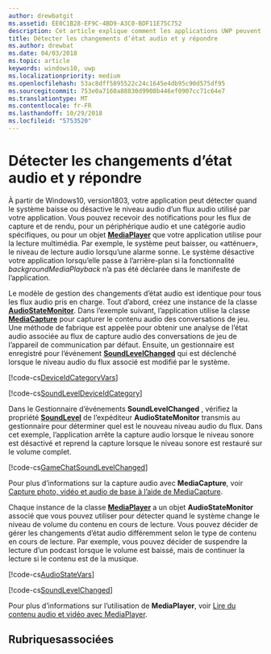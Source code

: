 ```yaml
---
author: drewbatgit
ms.assetid: EE0C1B28-EF9C-4BD9-A3C0-BDF11E75C752
description: Cet article explique comment les applications UWP peuvent détecter les changements de niveaux de flux audio initiés par le système et y répondre
title: Détecter les changements d’état audio et y répondre
ms.author: drewbat
ms.date: 04/03/2018
ms.topic: article
keywords: windows10, uwp
ms.localizationpriority: medium
ms.openlocfilehash: 53ac8dff5895522c24c1645e4db95c90d575df95
ms.sourcegitcommit: 753e0a7160a88830d9908b446ef0907cc71c64e7
ms.translationtype: MT
ms.contentlocale: fr-FR
ms.lasthandoff: 10/29/2018
ms.locfileid: "5753520"
---
```

# <a name="detect-and-respond-to-audio-state-changes"></a>Détecter les changements d’état audio et y répondre
À partir de Windows10, version1803, votre application peut détecter quand le système baisse ou désactive le niveau audio d’un flux audio utilisé par votre application. Vous pouvez recevoir des notifications pour les flux de capture et de rendu, pour un périphérique audio et une catégorie audio spécifiques, ou pour un objet [**MediaPlayer**](https://docs.microsoft.com/en-us/uwp/api/Windows.Media.Playback.MediaPlayer) que votre application utilise pour la lecture multimédia. Par exemple, le système peut baisser, ou «atténuer», le niveau de lecture audio lorsqu’une alarme sonne. Le système désactive votre application lorsqu’elle passe à l’arrière-plan si la fonctionnalité *backgroundMediaPlayback* n’a pas été déclarée dans le manifeste de l’application. 

Le modèle de gestion des changements d’état audio est identique pour tous les flux audio pris en charge. Tout d’abord, créez une instance de la classe [**AudioStateMonitor**](https://docs.microsoft.comuwp/api/windows.media.audio.audiostatemonitor). Dans l’exemple suivant, l’application utilise la classe [**MediaCapture**](https://msdn.microsoft.com/library/windows/apps/Windows.Media.Capture.MediaCapture) pour capturer le contenu audio des conversations de jeu. Une méthode de fabrique est appelée pour obtenir une analyse de l’état audio associée au flux de capture audio des conversations de jeu de l’appareil de communication par défaut.  Ensuite, un gestionnaire est enregistré pour l’événement [**SoundLevelChanged**](https://docs.microsoft.com/uwp/api/windows.media.audio.audiostatemonitor.soundlevelchanged) qui est déclenché lorsque le niveau audio du flux associé est modifié par le système.

[!code-cs[DeviceIdCategoryVars](./code/SimpleCameraPreview_Win10/cs/MainPage.xaml.cs#SnippetDeviceIdCategoryVars)]

[!code-cs[SoundLevelDeviceIdCategory](./code/SimpleCameraPreview_Win10/cs/MainPage.xaml.cs#SnippetSoundLevelDeviceIdCategory)]

Dans le Gestionnaire d’événements **SoundLevelChanged** , vérifiez la propriété [**SoundLevel**](https://docs.microsoft.com/uwp/api/windows.media.audio.audiostatemonitor.soundlevel) de l’expéditeur **AudioStateMonitor** transmis au gestionnaire pour déterminer quel est le nouveau niveau audio du flux. Dans cet exemple, l’application arrête la capture audio lorsque le niveau sonore est désactivé et reprend la capture lorsque le niveau sonore est restauré sur le volume complet.

[!code-cs[GameChatSoundLevelChanged](./code/SimpleCameraPreview_Win10/cs/MainPage.xaml.cs#SnippetGameChatSoundLevelChanged)]

Pour plus d’informations sur la capture audio avec **MediaCapture**, voir [Capture photo, vidéo et audio de base à l’aide de MediaCapture](basic-photo-video-and-audio-capture-with-MediaCapture.md).

Chaque instance de la classe [**MediaPlayer**](https://msdn.microsoft.com/library/windows/apps/Windows.Media.Playback.MediaPlayer) a un objet **AudioStateMonitor** associé que vous pouvez utiliser pour détecter quand le système change le niveau de volume du contenu en cours de lecture. Vous pouvez décider de gérer les changements d’état audio différemment selon le type de contenu en cours de lecture. Par exemple, vous pouvez décider de suspendre la lecture d’un podcast lorsque le volume est baissé, mais de continuer la lecture si le contenu est de la musique. 

[!code-cs[AudioStateVars](./code/MediaPlayer_RS1/cs/MainPage.xaml.cs#SnippetAudioStateVars)]

[!code-cs[SoundLevelChanged](./code/MediaPlayer_RS1/cs/MainPage.xaml.cs#SnippetSoundLevelChanged)]

Pour plus d’informations sur l’utilisation de **MediaPlayer**, voir [Lire du contenu audio et vidéo avec MediaPlayer](play-audio-and-video-with-mediaplayer.md). 

## <a name="related-topics"></a>Rubriquesassociées